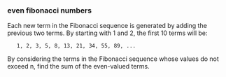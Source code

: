 ### even fibonacci numbers

Each new term in the Fibonacci sequence is generated by adding the previous two terms.
By starting with 1 and 2, the first 10 terms will be:

```
   1, 2, 3, 5, 8, 13, 21, 34, 55, 89, ...
```

By considering the terms in the Fibonacci sequence whose
values do not exceed n, find the sum of the even-valued terms.
